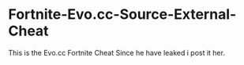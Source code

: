 # Fortnite-Evo.cc-Source-External-Cheat
This is the Evo.cc Fortnite Cheat Since he have leaked i post it her.







     




